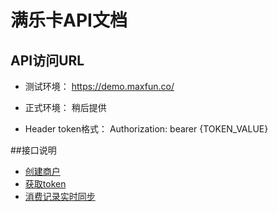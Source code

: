 # 满乐卡API文档

## API访问URL
   
  * 测试环境： https://demo.maxfun.co/
  * 正式环境： 稍后提供
  
  * Header token格式： Authorization: bearer {TOKEN_VALUE}


##接口说明
  * [创建商户](https://github.com/maxfunapi/api/blob/branch_new_design/create_merchant.md)
  * [获取token](https://github.com/maxfunapi/api/blob/branch_new_design/get_access_token.md)
  * [消费记录实时同步](https://github.com/maxfunapi/api/blob/branch_new_design/syn_transaction.md)

